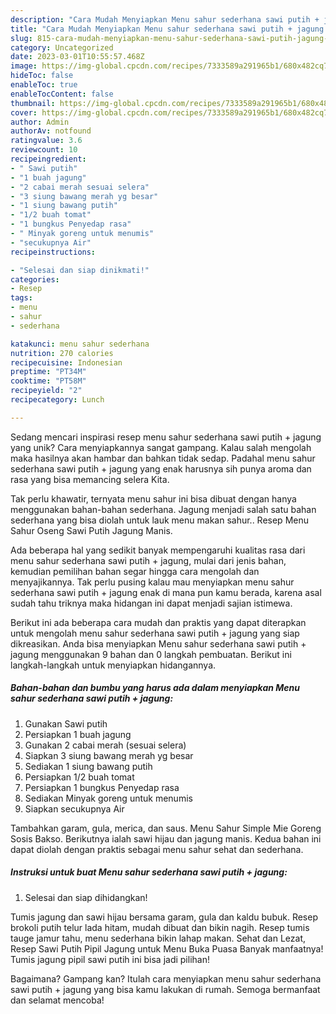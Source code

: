 ```yaml
---
description: "Cara Mudah Menyiapkan Menu sahur sederhana sawi putih + jagung yang Mantap"
title: "Cara Mudah Menyiapkan Menu sahur sederhana sawi putih + jagung yang Mantap"
slug: 815-cara-mudah-menyiapkan-menu-sahur-sederhana-sawi-putih-jagung-yang-mantap
category: Uncategorized
date: 2023-03-01T10:55:57.468Z
image: https://img-global.cpcdn.com/recipes/7333589a291965b1/680x482cq70/menu-sahur-sederhana-sawi-putih-jagung-foto-resep-utama.jpg
hideToc: false
enableToc: true
enableTocContent: false
thumbnail: https://img-global.cpcdn.com/recipes/7333589a291965b1/680x482cq70/menu-sahur-sederhana-sawi-putih-jagung-foto-resep-utama.jpg
cover: https://img-global.cpcdn.com/recipes/7333589a291965b1/680x482cq70/menu-sahur-sederhana-sawi-putih-jagung-foto-resep-utama.jpg
author: Admin
authorAv: notfound
ratingvalue: 3.6
reviewcount: 10
recipeingredient:
- " Sawi putih"
- "1 buah jagung"
- "2 cabai merah sesuai selera"
- "3 siung bawang merah yg besar"
- "1 siung bawang putih"
- "1/2 buah tomat"
- "1 bungkus Penyedap rasa"
- " Minyak goreng untuk menumis"
- "secukupnya Air"
recipeinstructions:

- "Selesai dan siap dinikmati!"
categories:
- Resep
tags:
- menu
- sahur
- sederhana

katakunci: menu sahur sederhana 
nutrition: 270 calories
recipecuisine: Indonesian
preptime: "PT34M"
cooktime: "PT58M"
recipeyield: "2"
recipecategory: Lunch

---
```





Sedang mencari inspirasi resep menu sahur sederhana sawi putih + jagung yang unik? Cara menyiapkannya sangat gampang. Kalau salah mengolah maka hasilnya akan hambar dan bahkan tidak sedap. Padahal menu sahur sederhana sawi putih + jagung yang enak harusnya sih punya aroma dan rasa yang bisa memancing selera Kita.





Tak perlu khawatir, ternyata menu sahur ini bisa dibuat dengan hanya menggunakan bahan-bahan sederhana. Jagung menjadi salah satu bahan sederhana yang bisa diolah untuk lauk menu makan sahur.. Resep Menu Sahur Oseng Sawi Putih Jagung Manis.

Ada beberapa hal yang sedikit banyak mempengaruhi kualitas rasa dari menu sahur sederhana sawi putih + jagung, mulai dari jenis bahan, kemudian pemilihan bahan segar hingga cara mengolah dan menyajikannya. Tak perlu pusing kalau mau menyiapkan menu sahur sederhana sawi putih + jagung enak di mana pun kamu berada, karena asal sudah tahu triknya maka hidangan ini dapat menjadi sajian istimewa.






Berikut ini ada beberapa cara mudah dan praktis yang dapat diterapkan untuk mengolah menu sahur sederhana sawi putih + jagung yang siap dikreasikan. Anda bisa menyiapkan Menu sahur sederhana sawi putih + jagung menggunakan 9 bahan dan 0 langkah pembuatan. Berikut ini langkah-langkah untuk menyiapkan hidangannya.

<!--inarticleads1-->

##### Bahan-bahan dan bumbu yang harus ada dalam menyiapkan Menu sahur sederhana sawi putih + jagung:

1. Gunakan  Sawi putih
1. Persiapkan 1 buah jagung
1. Gunakan 2 cabai merah (sesuai selera)
1. Siapkan 3 siung bawang merah yg besar
1. Sediakan 1 siung bawang putih
1. Persiapkan 1/2 buah tomat
1. Persiapkan 1 bungkus Penyedap rasa
1. Sediakan  Minyak goreng untuk menumis
1. Siapkan secukupnya Air


Tambahkan garam, gula, merica, dan saus. Menu Sahur Simple Mie Goreng Sosis Bakso. Berikutnya ialah sawi hijau dan jagung manis. Kedua bahan ini dapat diolah dengan praktis sebagai menu sahur sehat dan sederhana. 

<!--inarticleads2-->

##### Instruksi untuk buat Menu sahur sederhana sawi putih + jagung:


1. Selesai dan siap dihidangkan!

Tumis jagung dan sawi hijau bersama garam, gula dan kaldu bubuk. Resep brokoli putih telur lada hitam, mudah dibuat dan bikin nagih. Resep tumis tauge jamur tahu, menu sederhana bikin lahap makan. Sehat dan Lezat, Resep Sawi Putih Pipil Jagung untuk Menu Buka Puasa Banyak manfaatnya! Tumis jagung pipil sawi putih ini bisa jadi pilihan! 

Bagaimana? Gampang kan? Itulah cara menyiapkan menu sahur sederhana sawi putih + jagung yang bisa kamu lakukan di rumah. Semoga bermanfaat dan selamat mencoba!
